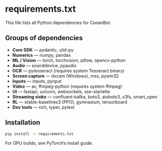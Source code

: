 # requirements.txt

This file lists all Python dependencies for ConanBot.

## Groups of dependencies
- **Core SDK** — pydantic, ulid-py
- **Numerics** — numpy, pandas
- **ML / Vision** — torch, torchvision, pillow, opencv-python
- **Audio** — sounddevice, pyaudio
- **OCR** — pytesseract (requires system Tesseract binary)
- **Screen capture** — dxcam (Windows), mss, pywin32
- **Inputs** — inputs, pynput
- **Video** — av, ffmpeg-python (requires system ffmpeg)
- **UI** — fastapi, uvicorn, websockets, sse-starlette
- **Streaming sinks** — confluent-kafka, boto3, aioboto3, s3fs, smart_open
- **RL** — stable-baselines3 (PPO), gymnasium, tensorboard
- **Dev tools** — rich, typer, pytest

## Installation
```bash
pip install -r requirements.txt
```

For GPU builds, see PyTorch’s install guide.